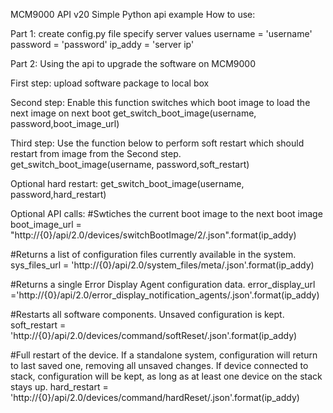 MCM9000 API v20 Simple Python api example
How to use:

Part 1: create config.py file specify server values
username = 'username'
password = 'password'
ip_addy = 'server ip'

Part 2: Using the api to upgrade the software on MCM9000

 First step:
 upload software package to local box

 Second step: 
 Enable this function switches which boot image to load the next image on next boot
 get_switch_boot_image(username, password,boot_image_url)

 Third step:
 Use the function below to perform soft restart which should 
 restart from image from the Second step.
 get_switch_boot_image(username, password,soft_restart)
 
 Optional hard restart: 
   get_switch_boot_image(username, password,hard_restart)



Optional API calls:
#Swtiches the current boot image to the next boot image
boot_image_url = "http://{0}/api/2.0/devices/switchBootImage/2/.json".format(ip_addy)

#Returns a list of configuration files currently available in the system.
sys_files_url = 'http://{0}/api/2.0/system_files/meta/.json'.format(ip_addy)

#Returns a single Error Display Agent configuration data.
error_display_url ='http://{0}/api/2.0/error_display_notification_agents/.json'.format(ip_addy)

#Restarts all software components. Unsaved configuration is kept.
soft_restart = 'http://{0}/api/2.0/devices/command/softReset/.json'.format(ip_addy)

#Full restart of the device. If a standalone system, configuration will return to last saved one, removing all unsaved changes. If device connected to stack, configuration will be kept, as long as at least one device on the stack stays up.
hard_restart = 'http://{0}/api/2.0/devices/command/hardReset/.json'.format(ip_addy)


